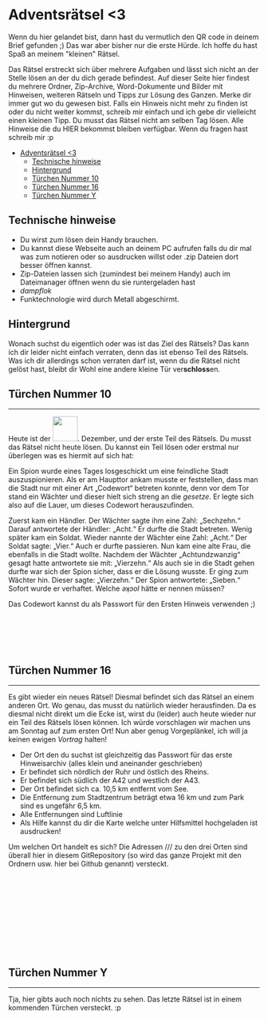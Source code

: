 # Adventsrätsel <3

Wenn du hier gelandet bist, dann hast du vermutlich den QR code in deinem Brief gefunden ;) Das war aber bisher nur die erste Hürde. Ich hoffe du hast Spaß an meinem "kleinen" Rätsel.

Das Rätsel erstreckt sich über mehrere Aufgaben und lässt sich nicht an der Stelle lösen an der du dich gerade befindest. Auf dieser Seite hier findest du mehrere Ordner, Zip-Archive, Word-Dokumente und Bilder mit Hinweisen, weiteren Rätseln und Tipps zur Lösung des Ganzen. Merke dir immer gut wo du gewesen bist. Falls ein Hinweis nicht mehr zu finden ist oder du nicht weiter kommst, schreib mir einfach und ich gebe dir vielleicht einen kleinen Tipp. Du musst das Rätsel nicht am selben Tag lösen. Alle Hinweise die du HIER bekommst bleiben verfügbar. Wenn du fragen hast schreib mir :p

-   [Adventsrätsel <3](#adventsrätsel-3)
    -   [Technische hinweise](#technische-hinweise)
    -   [Hintergrund](#hintergrund)
    -   [Türchen Nummer 10](#türchen-nummer-10)
    -   [Türchen Nummer 16](#türchen-nummer-16)
    -   [Türchen Nummer Y](#türchen-nummer-y)

## Technische hinweise

-   Du wirst zum lösen dein Handy brauchen.
-   Du kannst diese Webseite auch an deinem PC aufrufen falls du dir mal was zum notieren oder so ausdrucken willst oder .zip Dateien dort besser öffnen kannst.
-   Zip-Dateien lassen sich (zumindest bei meinem Handy) auch im Dateimanager öffnen wenn du sie runtergeladen hast
-   _dampflok_
-   Funktechnologie wird durch Metall abgeschirmt.

## Hintergrund

Wonach suchst du eigentlich oder was ist das Ziel des Rätsels? Das kann ich dir leider nicht einfach verraten, denn das ist ebenso Teil des Rätsels. Was ich dir allerdings schon verraten darf ist, wenn du die Rätsel nicht gelöst hast, bleibt dir Wohl eine andere kleine Tür ver**schloss**en.

## Türchen Nummer 10

---

Heute ist der <img src="https://user-images.githubusercontent.com/60566484/144991830-49e7d6a8-bda7-4d17-b825-4034d2c024b9.jpg" width=50>.
Dezember, und der erste Teil des Rätsels. Du musst das Rätsel nicht heute lösen. Du kannst ein Teil lösen oder erstmal nur überlegen was es hiermit auf sich hat:

Ein Spion wurde eines Tages losgeschickt um eine feindliche Stadt auszuspionieren. Als er am Haupttor ankam musste er feststellen, dass man die Stadt nur mit einer Art „Codewort“ betreten konnte, denn vor dem Tor stand ein Wächter und dieser hielt sich streng an die _gesetze_. Er legte sich also auf die Lauer, um dieses Codewort herauszufinden.

Zuerst kam ein Händler. Der Wächter sagte ihm eine Zahl: „Sechzehn.“ Darauf antwortete der Händler: „Acht.“ Er durfte die Stadt betreten.
Wenig später kam ein Soldat. Wieder nannte der Wächter eine Zahl: „Acht.“ Der Soldat sagte: „Vier.“ Auch er durfte passieren.
Nun kam eine alte Frau, die ebenfalls in die Stadt wollte. Nachdem der Wächter „Achtundzwanzig“ gesagt hatte antwortete sie mit: „Vierzehn.“ Als auch sie in die Stadt gehen durfte war sich der Spion sicher, dass er die Lösung wusste.
Er ging zum Wächter hin. Dieser sagte: „Vierzehn.“ Der Spion antwortete: „Sieben.“ Sofort wurde er verhaftet. Welche _ǝʞɔol_ hätte er nennen müssen?

Das Codewort kannst du als Passwort für den Ersten Hinweis verwenden ;)

\
&nbsp;
\
&nbsp;
\
&nbsp;

## Türchen Nummer 16

---

Es gibt wieder ein neues Rätsel!
Diesmal befindet sich das Rätsel an einem anderen Ort. Wo genau, das musst du natürlich wieder herausfinden. Da es diesmal nicht direkt um die Ecke ist, wirst du (leider) auch heute wieder nur ein Teil des Rätsels lösen können.
Ich würde vorschlagen wir machen uns am Sonntag auf zum ersten Ort!
Nun aber genug Vorgeplänkel, ich will ja keinen ewigen _Vortrag_ halten!

-   Der Ort den du suchst ist gleichzeitig das Passwort für das erste Hinweisarchiv (alles klein und aneinander geschrieben)
-   Er befindet sich nördlich der Ruhr und östlich des Rheins.
-   Er befindet sich südlich der A42 und westlich der A43.
-   Der Ort befindet sich ca. 10,5 km entfernt vom See.
-   Die Entfernung zum Stadtzentrum beträgt etwa 16 km und zum Park sind es ungefähr 6,5 km.
-   Alle Entfernungen sind Luftlinie
-   Als Hilfe kannst du dir die Karte welche unter Hilfsmittel hochgeladen ist ausdrucken!

Um welchen Ort handelt es sich? Die Adressen /// zu den drei Orten sind überall hier in diesem GitRepository (so wird das ganze Projekt mit den Ordnern usw. hier bei Github genannt) versteckt.

\
&nbsp;
\
&nbsp;
\
&nbsp;
\
&nbsp;
\
&nbsp;
\
&nbsp;
\
&nbsp;
\
&nbsp;

## Türchen Nummer Y

---

Tja, hier gibts auch noch nichts zu sehen. Das letzte Rätsel ist in einem kommenden Türchen versteckt. :p
